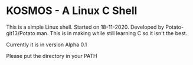 # KOSMOS  -  A Linux C Shell
This is a simple Linux shell. Started on 18-11-2020. Developed by Potato-git13/Potato man. This is in making while still learning C so it isn't the best.

Currently it is in version Alpha 0.1

Please put the directory in your PATH
